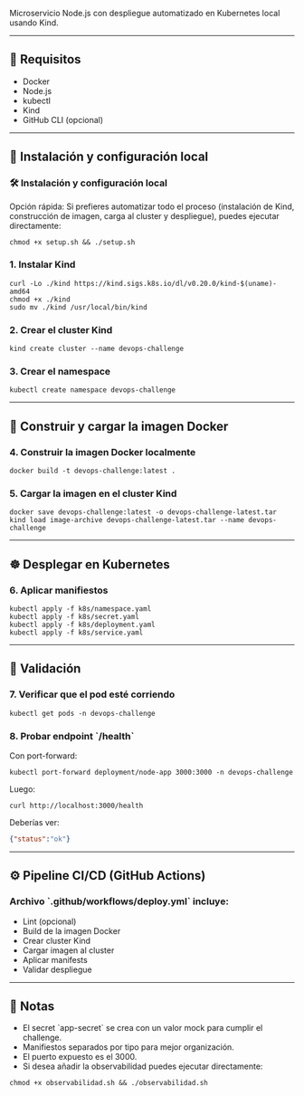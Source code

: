 Microservicio Node.js con despliegue automatizado en Kubernetes local usando Kind.

---

## 🚀 Requisitos

- Docker
- Node.js
- kubectl
- Kind
- GitHub CLI (opcional)

---

## 🧱 Instalación y configuración local

### 🛠️ Instalación y configuración local

Opción rápida: Si prefieres automatizar todo el proceso (instalación de Kind, construcción de imagen, carga al cluster y despliegue), puedes ejecutar directamente:

```shell
chmod +x setup.sh && ./setup.sh
```

### 1. Instalar Kind

```shell
curl -Lo ./kind https://kind.sigs.k8s.io/dl/v0.20.0/kind-$(uname)-amd64
chmod +x ./kind
sudo mv ./kind /usr/local/bin/kind
```

### 2. Crear el cluster Kind

```shell
kind create cluster --name devops-challenge

```

### 3. Crear el namespace

```shell
kubectl create namespace devops-challenge
```

---

## 🐳 Construir y cargar la imagen Docker

### 4. Construir la imagen Docker localmente

```shell
docker build -t devops-challenge:latest .
```

### 5. Cargar la imagen en el cluster Kind

```shell
docker save devops-challenge:latest -o devops-challenge-latest.tar
kind load image-archive devops-challenge-latest.tar --name devops-challenge
```

---

## ☸️ Desplegar en Kubernetes

### 6. Aplicar manifiestos

```shell
kubectl apply -f k8s/namespace.yaml
kubectl apply -f k8s/secret.yaml
kubectl apply -f k8s/deployment.yaml
kubectl apply -f k8s/service.yaml
```

---

## 🔎 Validación

### 7. Verificar que el pod esté corriendo

```shell
kubectl get pods -n devops-challenge
```

### 8. Probar endpoint \`/health\`

Con port-forward:

```shell
kubectl port-forward deployment/node-app 3000:3000 -n devops-challenge
```

Luego:

```shell
curl http://localhost:3000/health
```

Deberías ver:

```json
{"status":"ok"}
```

---

## ⚙️ Pipeline CI/CD (GitHub Actions)

### Archivo \`.github/workflows/deploy.yml\` incluye:

- Lint (opcional)
- Build de la imagen Docker
- Crear cluster Kind
- Cargar imagen al cluster
- Aplicar manifests
- Validar despliegue

---

## 📝 Notas

- El secret \`app-secret\` se crea con un valor mock para cumplir el challenge.
- Manifiestos separados por tipo para mejor organización.
- El puerto expuesto es el 3000.
- Si desea añadir la observabilidad puedes ejecutar directamente:

```shell
chmod +x observabilidad.sh && ./observabilidad.sh
```
